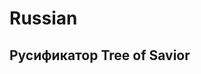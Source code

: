 # Russian
Русификатор Tree of Savior
-----------------------------------------------------------------
